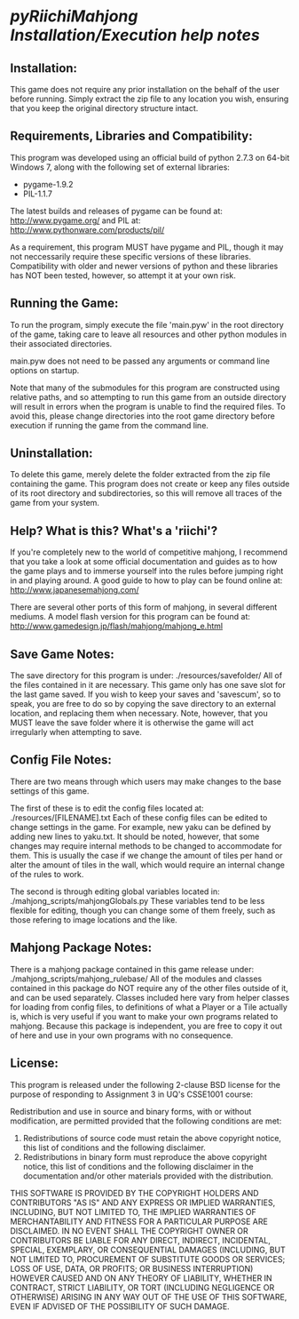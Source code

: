 ___pyRiichiMahjong Installation/Execution help notes___
=======================================================

Installation:
-------------

This game does not require any prior installation on the
behalf of the user before running. Simply extract the zip
file to any location you wish, ensuring that you keep the
original directory structure intact.


Requirements, Libraries and Compatibility:
------------------------------------------

This program was developed using an official build of 
python 2.7.3 on 64-bit Windows 7, along with the following
set of external libraries:

  -  pygame-1.9.2
  -  PIL-1.1.7

The latest builds and releases of pygame can be found at:
   http://www.pygame.org/
and PIL at:
   http://www.pythonware.com/products/pil/

As a requirement, this program MUST have pygame and PIL,
though it may not neccessarily require these specific
versions of these libraries. Compatibility with older and
newer versions of python and these libraries has NOT been
tested, however, so attempt it at your own risk.


Running the Game:
-----------------

To run the program, simply execute the file 'main.pyw' in 
the root directory of the game, taking care to leave all 
resources and other python modules in their associated 
directories.

main.pyw does not need to be passed any arguments or
command line options on startup.

Note that many of the submodules for this program are
constructed using relative paths, and so attempting to run
this game from an outside directory will result in errors
when the program is unable to find the required files. To
avoid this, please change directories into the root game
directory before execution if running the game from the
command line.


Uninstallation:
---------------

To delete this game, merely delete the folder extracted
from the zip file containing the game. This program does 
not create or keep any files outside of its root directory
and subdirectories, so this will remove all traces of the
game from your system.


Help? What is this? What's a 'riichi'?
--------------------------------------

If you're completely new to the world of competitive
mahjong, I recommend that you take a look at some official
documentation and guides as to how the game plays and to
immerse yourself into the rules before jumping right in
and playing around. A good guide to how to play can be
found online at:
   http://www.japanesemahjong.com/

There are several other ports of this form of mahjong, in
several different mediums. A model flash version for this
program can be found at:
   http://www.gamedesign.jp/flash/mahjong/mahjong_e.html


Save Game Notes:
----------------

The save directory for this program is under:
   ./resources/savefolder/
All of the files contained in it are necessary.
This game only has one save slot for the last game saved.
If you wish to keep your saves and 'savescum', so to
speak, you are free to do so by copying the save directory
to an external location, and replacing them when
necessary. Note, however, that you MUST leave the save
folder where it is otherwise the game will act irregularly
when attempting to save.


Config File Notes:
------------------

There are two means through which users may make changes to the
base settings of this game. 

The first of these is to edit the config files located at:
   ./resources/[FILENAME].txt
Each of these config files can be edited to change settings in
the game. For example, new yaku can be defined by adding new lines
to yaku.txt. It should be noted, however, that some changes may
require internal methods to be changed to accommodate for them.
This is usually the case if we change the amount of tiles per
hand or alter the amount of tiles in the wall, which would require
an internal change of the rules to work.

The second is through editing global variables located in:
   ./mahjong_scripts/mahjongGlobals.py
These variables tend to be less flexible for editing, though you
can change some of them freely, such as those refering to image
locations and the like.


Mahjong Package Notes:
----------------------

There is a mahjong package contained in this game release under:
   ./mahjong_scripts/mahjong_rulebase/
All of the modules and classes contained in this package do NOT
require any of the other files outside of it, and can be used
separately. Classes included here vary from helper classes for
loading from config files, to definitions of what a Player or a
Tile actually is, which is very useful if you want to make your
own programs related to mahjong. Because this package is
independent, you are free to copy it out of here and use in your
own programs with no consequence.


License:
--------

This program is released under the following 2-clause BSD 
license for the purpose of responding to Assignment 3 in 
UQ's CSSE1001 course:

Redistribution and use in source and binary forms, with or
without modification, are permitted provided that the 
following conditions are met: 
 
1. Redistributions of source code must retain the above 
     copyright notice, this list of conditions and the 
     following disclaimer. 
2. Redistributions in binary form must reproduce the 
     above copyright notice, this list of conditions and 
     the following disclaimer in the documentation and/or 
     other materials provided with the distribution. 

THIS  SOFTWARE  IS  PROVIDED BY  THE COPYRIGHT HOLDERS AND 
CONTRIBUTORS "AS IS" AND ANY EXPRESS OR IMPLIED WARRANTIES,
INCLUDING, BUT NOT  LIMITED  TO, THE IMPLIED WARRANTIES OF 
MERCHANTABILITY  AND  FITNESS FOR A PARTICULAR PURPOSE ARE
DISCLAIMED.  IN NO EVENT  SHALL  THE  COPYRIGHT  OWNER  OR 
CONTRIBUTORS   BE   LIABLE   FOR   ANY  DIRECT,  INDIRECT, 
INCIDENTAL,    SPECIAL,    EXEMPLARY,   OR   CONSEQUENTIAL
DAMAGES  (INCLUDING,  BUT  NOT LIMITED TO,  PROCUREMENT OF 
SUBSTITUTE  GOODS  OR  SERVICES;   LOSS OF USE,  DATA,  OR 
PROFITS; OR BUSINESS INTERRUPTION)  HOWEVER  CAUSED AND ON 
ANY  THEORY  OF LIABILITY,  WHETHER  IN  CONTRACT,  STRICT 
LIABILITY,  OR  TORT  (INCLUDING  NEGLIGENCE OR OTHERWISE) 
ARISING IN ANY WAY  OUT OF THE USE OF THIS SOFTWARE,  EVEN 
IF ADVISED OF THE POSSIBILITY OF SUCH DAMAGE.